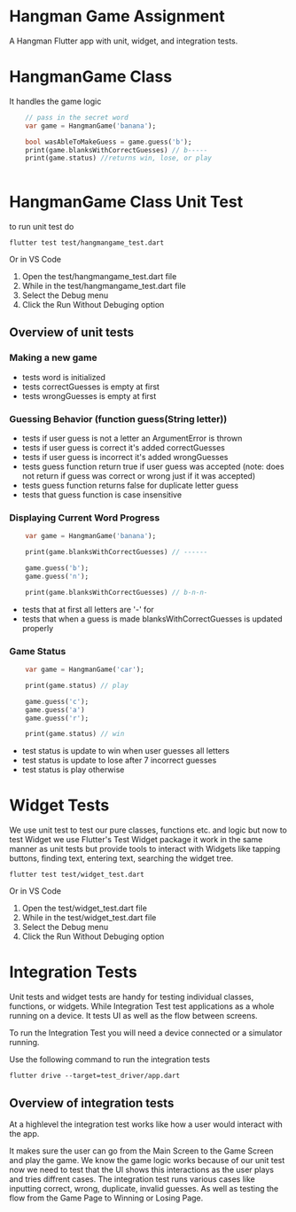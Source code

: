 # Hangman Game Assignment

A Hangman Flutter app with unit, widget, and integration tests.



# HangmanGame Class

It handles the game logic

```dart
    // pass in the secret word
    var game = HangmanGame('banana');

    bool wasAbleToMakeGuess = game.guess('b');
    print(game.blanksWithCorrectGuesses) // b-----
    print(game.status) //returns win, lose, or play
    
```



# HangmanGame Class Unit Test

to run unit test do

```console
flutter test test/hangmangame_test.dart
```

Or in VS Code

1. Open the test/hangmangame_test.dart file
2. While in the test/hangmangame_test.dart file
3. Select the Debug menu
4. Click the Run Without Debuging option



## Overview of unit tests

### Making a new game
* tests word is initialized
* tests correctGuesses is empty at first
* tests wrongGuesses is empty at first



### Guessing Behavior (function guess(String letter))

* tests if user guess is not a letter an ArgumentError is thrown
* tests if user guess is correct it's added correctGuesses
* tests if user guess is incorrect it's added wrongGuesses
* tests guess function return true if user guess was accepted (note: does not return if guess was correct or wrong just if it was accepted)
* tests guess function returns false for duplicate letter guess
* tests that guess function is case insensitive



### Displaying Current Word Progress

```dart
    var game = HangmanGame('banana');

    print(game.blanksWithCorrectGuesses) // ------

    game.guess('b');
    game.guess('n');

    print(game.blanksWithCorrectGuesses) // b-n-n-
```
* tests that at first all letters are '-' for 
* tests that when a  guess is made blanksWithCorrectGuesses is updated properly



### Game Status

```dart
    var game = HangmanGame('car');

    print(game.status) // play

    game.guess('c');
    game.guess('a')
    game.guess('r');

    print(game.status) // win
```
* test status is update to win when user guesses all letters
* test status is update to lose after 7 incorrect guesses
* test status is play otherwise



# Widget Tests

We use unit test to test our pure classes, functions etc. and logic but now to test Widget we use Flutter's Test Widget package it work in the same manner as unit tests but provide tools to interact with Widgets 
like tapping buttons, finding text, entering text, searching the widget tree.

```console
flutter test test/widget_test.dart
```

Or in VS Code

1. Open the test/widget_test.dart file
2. While in the test/widget_test.dart file
3. Select the Debug menu
4. Click the Run Without Debuging option



# Integration Tests

Unit tests and widget tests are handy for testing individual classes, functions, or widgets. While Integration Test test applications as a whole running on a device. It tests UI as well as the flow between screens.

To run the Integration Test you will need a device connected or a simulator running.

Use the following command to run the integration tests

```console
flutter drive --target=test_driver/app.dart
```



## Overview of integration tests

At a highlevel the integration test works like how a user would interact with the app.

It makes sure the user can go from the Main Screen to the Game Screen and play the game. We know the game logic works because of our unit test now we need to test that the UI shows this interactions as the user plays and tries diffrent cases. The integration test runs various cases like inputting correct, wrong, duplicate, invalid guesses. As well as testing the flow from the Game Page to Winning or Losing Page.





